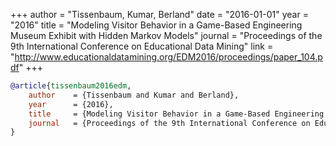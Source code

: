 +++
author = "Tissenbaum, Kumar, Berland"
date = "2016-01-01"
year = "2016"
title = "Modeling Visitor Behavior in a Game-Based Engineering Museum Exhibit with Hidden Markov Models"
journal = "Proceedings of the 9th International Conference on Educational Data Mining"
link = "http://www.educationaldatamining.org/EDM2016/proceedings/paper_104.pdf"
+++
```bibtex
@article{tissenbaum2016edm,
    author    = {Tissenbaum and Kumar and Berland},
    year      = {2016},
    title     = {Modeling Visitor Behavior in a Game-Based Engineering Museum Exhibit with Hidden Markov Models},
    journal   = {Proceedings of the 9th International Conference on Educational Data Mining},
}
```
